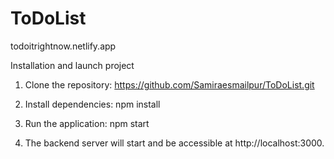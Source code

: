 # ToDoList

todoitrightnow.netlify.app

Installation and launch project

1. Clone the repository: https://github.com/Samiraesmailpur/ToDoList.git

2. Install dependencies: npm install

3. Run the application: npm start

4. The backend server will start and be accessible at http://localhost:3000.
